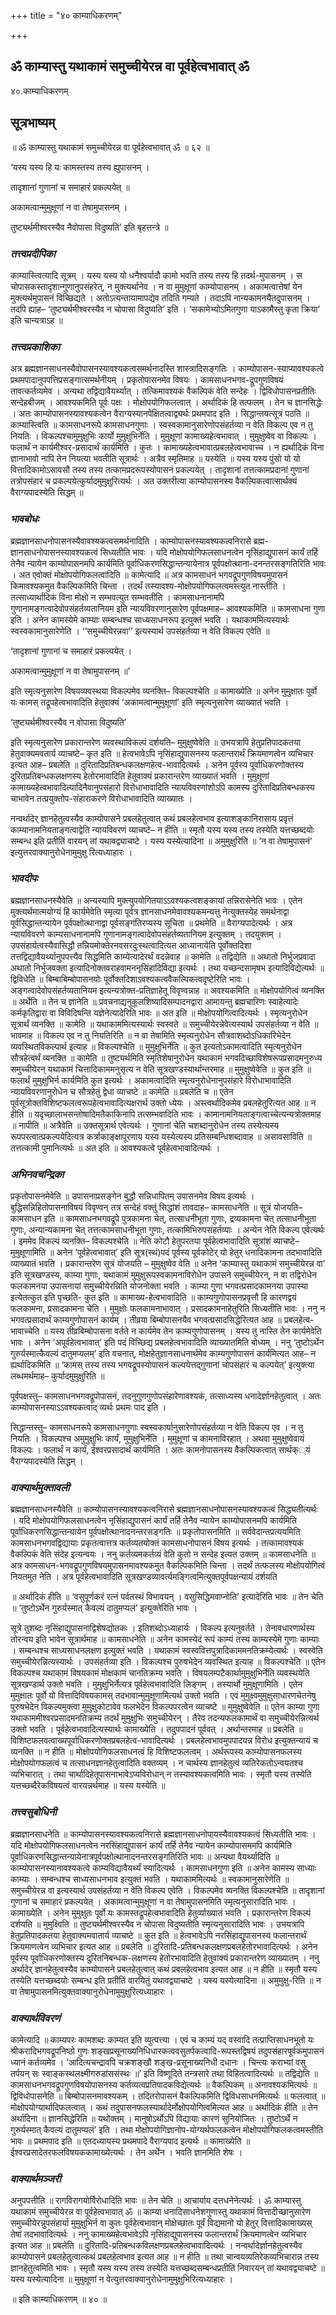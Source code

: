 +++
title = "४० काम्याधिकरणम्"

+++


## ॐ काम्यास्तु यथाकामं समुच्चीयेरन्न वा पूर्वहेत्वभावात् ॐ

४०.काम्याधिकरणम्

## **सूत्रभाष्यम्**

॥ ॐ काम्यास्तु यथाकामं समुच्चीयेरन्न वा पूर्वहेत्वभावात् ॐ ॥ ६२ ॥

‘यस्य यस्य हि यः कामस्तस्य तस्य ह्युपासनम् ।

तादृशानां गुणानां च समाहारं प्रकल्पयेत् ॥

अकामत्वान्मुमुक्षूणां न वा तेषामुपासनम् ।

तुष्ट्यर्थमीश्वरस्यैव नैवोपासा विदुष्यति’ इति बृहत्तन्त्रे ॥

### ***तत्त्वप्रदीपिका***

काम्यास्त्वित्यादि सूत्रम् । यस्य यस्य यो धनैश्वर्यादौ कामो भवति तस्य तस्य हि तदर्थ-मुपासनम् । स चोपासकस्तादृशान्गुणानुपसंहरेत्, न मुक्त्यर्थानेव । न वा मुमुक्षूणां काम्योपासनम् । अकामत्वात्तेषां येन मुक्त्यर्थमुपासनं विच्छिद्यते । अतोऽत्यन्तायामापद्येव तदिति गम्यते । तदाऽपि नान्यकामनयैतदुपासनम् । तदपि ह्याह– ‘तुष्ट्यर्थमीश्वरस्यैव न चोपासा विदुष्यति’ इति । ‘सकामेभ्योऽमितगुणा याऽकामैस्तु कृता क्रिया’ इति चान्यत्राऽह ॥

### ***तत्त्वप्रकाशिका***

अत्र ब्रह्मज्ञानसाधनस्यैवोपासनस्यावश्यकत्वसमर्थनादस्ति शास्त्रादिसङ्गतिः । काम्योपासन-स्याप्यावश्यकत्वे प्रथमपादानुपपत्तिप्रसङ्गात्समर्थनीयम् । प्रकृतोपासनमेव विषयः । कामसाधनभगव-द्रूपगुणविषयं तावत्कर्तव्यमेव । अन्यथा तद्विद्यावैयर्थ्यात् । तत्किमावश्यकं वैकल्पिकं वेति सन्देहः । द्विविधोपासनप्रतीतिः सन्देहबीजम् । आवश्यकमिति पूर्वः पक्षः । मोक्षोपयोगिफलत्वात् । अर्थादिकं हि तत्फलम् । तेन च ज्ञानसिद्धेः । अतः काम्योपासनस्यावश्यकत्वेन वैराग्यस्यानपेक्षितत्वाद्व्यर्थः प्रथमपाद इति । सिद्धान्तयत्सूत्रं पठति ॥ काम्यास्त्विति ॥ कामसाधनरूपे कामसाधनगुणाः । स्वस्वकामानुसारेणोपसंहर्तव्या न वेति विकल्प एव न तु नियतिः । विकल्पश्चामुमुक्षुभिः कार्यो मुमुक्षुभिर्नेति । मुमुक्षूणां कामाख्यहेत्वभावात् । मुमुक्षुष्वेव वा विकल्पः । फलार्थं न कार्यमीश्वर-प्रसादार्थं कार्यमिति । कुतः । कामाख्यहेत्वभावात्प्रबलहेत्वभावाच्च । न ह्यर्थादिकं विना ज्ञानाभावो नापि तेन नियत्या भवतीति सूत्रार्थः । अत्रैव स्मृतिमाह ॥ यस्येति ॥ यस्य यस्य पुंसो यो यो वित्तादिकामोऽसावसौ तस्य तस्य तत्कामप्रदरूपस्योपासनं प्रकल्पयेत् । तादृशानां तत्तत्कामप्रदानां गुणानां तत्रोपसंहारं च प्रकल्पयेत्कुर्यादमुमुक्षुरित्यर्थः । अत उक्तरीत्या काम्योपासनस्य वैकल्पिकत्वात्सार्थक्यं वैराग्यपादस्येति सिद्धम् ॥

### ***भावबोधः***

ब्रह्मज्ञानसाधनोपासनस्यैवावश्यकत्वसमर्थनादिति । काम्योपासनस्यावश्यकत्वनिरासे ब्रह्म-ज्ञानसाधनोपासनस्यावश्यकत्वं सिध्यतीति भावः । यदि मोक्षोपयोगिफलसाधनत्वेन नृसिंहाद्युपासनं कार्यं तर्हि तेनैव न्यायेन काम्योपासनमपि कार्यमिति पूर्वाधिकरणसिद्धान्तन्यायेनात्र पूर्वपक्षोत्थाना-दनन्तरसङ्गतिरिति भावः । अत एवोक्तं मोक्षोपयोगिफलत्वादिति ॥ कामेत्यादि ॥ अत्र कामसाधनं भगवद्रूपगुणविषयमुपासनं किमावश्यकमुत वैकल्पिकमिति चिन्ता । तदर्थं तस्यावश्य-मोक्षोपयोगिफलत्वमस्त्युत नास्तीति । तत्साध्यार्थादिकं विना मोक्षो न सम्भवत्युत सम्भवतीति । कामसाधनानामपि गुणानामङ्गत्वादेवोपसंहर्तव्यतानियम इति न्यायविवरणानुसारेण पूर्वपक्षमाह– आवश्यकमिति ॥ कामसाधना गुणा इति । अनेन कामस्येमे काम्याः सम्बन्धश्च साध्यसाधनरूप इत्युक्तं भवति । यथाकाममित्यस्यार्थः स्वस्वकामानुसारेणेति । ‘‘समुच्चीयेरन्नवा’’ इत्यस्यार्थ उपसंहर्तव्या न वेति विकल्प एवेति ॥

‘तादृशानां गुणानां च समाहारं प्रकल्पयेत् ।

अकामत्वान्मुमुक्षूणां न वा तेषामुपासनम् ॥’

इति स्मृत्यनुसारेण विषयव्यवस्थया विकल्पमेव व्यनक्ति– विकल्पश्चेति ॥ कामाख्येति ॥ अनेन मुमुक्षातः पूर्वो यः कामस् तद्रूपहेत्वभावादिति हेतुवाक्यं ‘अकामत्वान्मुमुक्षूणां’ इति स्मृत्यनुसारेण व्याख्यातं भवति ।

‘तुष्ट्यर्थमीश्वरस्यैव न वोपासा विदुष्यति’

इति स्मृत्यनुसारेण प्रकारान्तरेण व्यवस्थाविकल्पं दर्शयति– मुमुक्षुष्वेवेति ॥ उभयत्रापि हेतुप्रतिपादकतया हेतुवाक्यमवतार्य व्याचष्टे– कृत इति ॥ हेत्वभावेऽपि नृसिंहाद्युपासनस्य फलान्तरार्थं क्रियमाणत्वेन व्यभिचार इत्यत आह– प्रबलेति ॥ दुरितादिप्रतिबन्धकलक्षणहेत्व-भावादित्यर्थः । अनेन पूर्वस्य पूर्वाधिकरणोक्तस्य दुरितप्रतिबन्धकलक्षणस्य हेतोरभावादिति हेतुवाक्यं प्रकारान्तरेण व्याख्यातं भवति । मुमुक्षूणां कामाख्यहेत्वभावादित्यादिनैवानुपसंहारो विरोधाभावादिति न्यायविवरणांशोऽपि कामस्य दुरितादिप्रतिबन्धकस्य चाभावेन तत्प्रयुक्तोप-संहाराकरणे विरोधाभावादिति व्याख्यातः ।

नन्वर्थादेर् ज्ञानहेतुत्वस्यैव काम्योपासने प्रबलहेतुत्वात् कथं प्रबलहेत्वभाव इत्याशङ्कानिरासाय प्रवृत्तं काम्यानामनियताङ्गत्वाद्वेति न्यायविवरणं व्याचष्टे– न हीति ॥ स्मृतौ यस्य यस्य तस्य तस्येति यत्तच्छब्दयोः सम्बन्ध इति प्रतीतिं वारयन् तां यथावद्व्याचष्टे । यस्य
यस्येत्यादिना ॥ अमुमुक्षुरिति ॥ ‘न वा तेषामुपासनं’ इत्युत्तरवाक्यानुरोधेनामुमुक्षु रित्यध्याहारः ।

### ***भावदीपः***

ब्रह्मज्ञानसाधनस्यैवेति ॥ अन्यस्यापि मुक्त्युपयोगितयाऽऽवश्यकत्वशङ्कायां तन्निरासेनेति भावः । एतेन मुक्त्यर्थमात्मयोग्यं हि कार्यमेवेति स्मृत्या पूर्वत्र ज्ञानसाधनमेवावश्यकमन्यत्तु नेत्युक्तस्येह समर्थनाद्वा पूर्वसिद्धान्तन्यायेन पूर्वपक्षोत्थानाद्वा पूर्वसङ्गतिरप्यस्य सूचिता ॥ प्रथमेति ॥ वैराग्यपादेत्यर्थः । अत्र न्यायविवरणे काम्यसाधनानामपि गुणानामङ्गत्वादेवोपसंहर्तव्यतानियम इत्युक्तम् । तदयुक्तम् । उपसंहार्यत्वस्यैवासिद्धौ तन्नियमोक्तेरनवसरदुःस्थत्वादित्यत आध्यानायेति पूर्वोक्तदिशा तत्तद्विद्यावैयर्थ्यानुपपत्त्यैव सिद्धमिति काम्येत्यादेरर्थं वदन्नेवाह ॥ कामेति ॥ तद्विद्येति ॥ अथातो निर्भुजप्रवादा अथातो निर्भुजवक्ता इत्यादिनोक्तवराहवामननृसिंहादिविद्या इत्यर्थः । तथा यच्छन्दसामृषभ इत्यादिविद्येत्यर्थः ॥ द्विविधेति ॥ बिम्बाबिम्बोपासनयोः पूर्वोक्तदिशाऽवश्यकत्ववैकल्पिकत्वदृष्टेरिति भावः । अङ्गत्वादेवोपसंहर्तव्यतानियम इत्यन्यत्रोक्त-प्रतिज्ञाहेतू विवृण्वन्नाह ॥ अवश्यकमिति ॥ मोक्षोपयोगित्वं व्यनक्ति ॥ अर्थेति ॥ तेन च ज्ञानेति ॥ प्रवचनाद्यनुकूलशिष्यादिसम्पादनद्वारा आमायन्तु ब्रह्मचारिणः स्वाहेत्यादेः कर्मकृतिद्वारा वा विविदिषन्ति यज्ञेनेत्यादेरिति भावः ॥ अत इति ॥ मोक्षोपयोगित्वादित्यर्थः । स्मृत्यनुरोधेन सूत्रार्थं व्यनक्ति ॥ कामेति ॥ यथाकाममित्यस्यार्थः स्वस्वते ॥ समुच्चीयेरन्नेवेत्यस्यार्थ उपसंहर्तव्या न वेति ॥ भावमाह ॥ विकल्प एव न तु नियतिरिति ॥ न वा तेषामिति स्मृत्यनुरोधेन सौत्रवाशब्दोऽधिकारिभेदेन व्यवस्थितविकल्पार्थ इत्याह ॥ विकल्पश्चेति ॥ मुमुक्षुभिर्नेति ॥ कुत इत्यतोऽकामत्वादिति स्मृत्यनुरोधेन सौत्रहेत्वर्थं व्यनक्ति ॥ कामेति ॥ तुष्ट्यर्थमिति स्मृतिशेषानुरोधेन यथाकामं भगवदिच्छाविशेषरूपप्रसादमनुरुध्य समुच्चीयेरन् यथाकामं चित्तादिकाममनुसृत्य न वेति सूत्रखण्डस्यार्थान्तरमाह ॥ मुमुक्षुष्वेवेति ॥ कुत इति ॥ फलार्थं मुमुक्षुभिर्न कार्यमिति कुत इत्यर्थः । अकामत्वादिति स्मृत्यनुरोधेनानुपसंहारे विरोधाभावादिति न्यायविवरणानुरोधेन च सौत्रहेतुं द्वेधा व्याचष्टे ॥ कामेति ॥ प्रबलेति च ॥ एतेन पूर्वसूत्रोक्तविशिष्टफलत्वरूपहेत्वभावादित्यक्षरार्थ उक्तो ध्येयः । अस्त्वर्थादिकमेव प्रबलहेतुरित्यत आह ॥ न हीति ॥ यदृच्छालाभसन्तोषादिमतैकाकिनापि तत्सम्भवादिति भावः । कामानामनियताङ्गत्वाच्चेत्यन्यत्रोक्तमाह ॥ नापीति ॥ अत्रैवेति ॥ उक्तसूत्रार्थ एवेत्यर्थः । गुणानां चेति चशब्दानुरोधेन तस्य तस्येत्यस्य रूपपरत्वात्प्रकल्पयेदित्यत्र कर्त्राकाङ्क्षापूरणाय यस्य यस्येत्यस्य प्रतिसम्बन्धिशब्दावाह ॥ असावसाविति ॥ तत्तत्कामी पुमानित्यर्थः ॥ अत इति ॥ आवश्यकत्वे पूर्वहेत्वभावादित्यर्थः ।

### ***अभिनवचन्द्रिका***

प्रकृतोपासनमेवेति ॥ उपासनाप्रसङ्गेन बुद्धौ सन्निधापितम् उपासनमेव विषय इत्यर्थः । बुद्धिसन्निहितोपासनाविषयं विवृण्वन् तत्र सन्देहं वक्तुं सिद्धांशं तावदाह– कामसाधनेति ॥ सूत्रं योजयति– कामसाधन इति ॥ कामसाधनभगवद्रूपे पुत्रकामना चेत्, तत्साधनीभूता गुणाः, द्रव्यकामना चेत् तत्साधनीभूता गुणाः, अन्यान्यकामना चेत् तत्तत्कामसाधनीभूता गुणाः, तत्कामिभिरुपसंहर्तव्याः । अन्येन नेति विकल्प एवेत्यर्थः । इममेव विकल्पं व्यनक्ति– विकल्पश्चेति ॥ नेति कोटौ हेतुपरतया पूर्वहेत्वभावादिति सूत्रांशं व्याचष्टे– मुमुक्षूणामिति ॥ अनेन ‘पूर्वहेत्वभावात्’ इति सूत्र(स्थं)पदं पूर्वस्य पूर्वकोटेर् यो हेतुर् धनादिकामना तदभावादिति व्याख्यातं भवति । प्रकारान्तरेण सूत्रं योजयति – मुमुक्षुष्वेव वेति ॥ अनेन ‘काम्यास्तु यथाकामं समुच्चीयेरन्न वा’ इति सूत्रखण्डस्य, काम्या गुणाः, यथाकामं मुमुक्षुरूपस्वकामनाविरोधेन उपासने समुच्चीयेरन्, न वा तद्विरोधेन फलकामनया उपासनायां समुच्चीयेरन्निति योजनोक्ता भवति । काम्या गुणा भगवत्प्रसादकामनया उपास्या इत्येतत्कुत इति पृच्छति- कुत इति ॥ कामाख्य-हेत्वभावादिति ॥ काम्यगुणोपासनप्रवृत्तौ हि कारणद्वयं फलकामना, प्रसादकामना चेति । मुमुक्षोः फलकामनाभावात् । प्रसादकामनाहेतुरिति सिध्यतीति भावः । ननु न भगवत्प्रसादार्थं काम्यगुणोपासनं कार्यम् । तीव्रया बिम्बोपासनयैव भगवत्प्रसादसिद्धेरित्यत आह ॥ प्रबलहेत्व-भावाच्चेति ॥ यस्य तीव्रबिम्बोपासना वर्तते न कार्यमेव तेन काम्यगुणोपासनम् । यस्य तु नास्ति तेन कार्यमेवेति भावः । अनेन ‘अपूर्वहेत्वभावात्’ इति पदं विच्छिद्य प्रबलहेत्वभावादिति व्याख्यातमिति बोध्यम् । ननु ‘तुष्टोऽर्थेन गुरुर्यस्मात्कैवल्यं दातुमप्यलम्’ इति वचनात्, मोक्षहेतुज्ञानसाधनार्थमेव काम्यगुणोपासनं कार्यमित्यत आह– न ह्यर्थादिकमिति ॥ ‘कामस् तस्य तस्य भगवद्रूपस्योपासनं कल्पयेत्तद्गुणानां चोपसंहारं च कल्पयेत्’ इत्युक्त्या लब्धमर्थमाह– कुर्यादमुमुक्षुरिति ॥

पूर्वपक्षस्तु– कामसाधनभगवद्रूपोपासनं, तदनुगुणगुणोपसंहारेणावश्यकं, तत्साध्यस्य धनादेर्ज्ञानहेतुत्वात् । अतः काम्योपासनस्याऽऽवश्यकत्वाद् व्यर्थः प्रथमः पाद इति ।

सिद्धान्तस्तु– कामसाधनरूपे कामसाधनगुणाः स्वस्वकार्यानुसारेणोपसंहर्तव्या न वेति विकल्प एव । न तु नियतिः । विकल्पश्च अमुमुक्षुभिः कार्यं, मुमुक्षुभिर्नेति । मुमुक्षूणां च कामनाविरहात् । अथवा मुमुक्षुष्वेवायं विकल्पः । फलार्थं न कार्यं, ईश्वरप्रसादार्थं कार्यमिति । अतः कामनोपासनस्य वैकल्पिकत्वात् सार्थक््यं वैराग्यपादस्येति सिद्धम् ।

### ***वाक्यार्थमुक्तावली***

ब्रह्मज्ञानसाधनस्यैवेति ॥ काम्योपासनस्यावश्यकत्वनिरासे ब्रह्मज्ञानसाधनोपासनस्यावश्यकत्वं सिद्ध्यतीत्यर्थः । यदि मोक्षोपयोगिफलसाधनत्वेन नृसिंहाद्युपासनं कार्यं तर्हि तेनैव न्यायेन काम्योपासनमपि कार्यमिति पूर्वाधिकरणसिद्धान्तन्यायेन पूर्वपक्षोत्थानादनन्तरसङ्गतिः ॥ प्रकृतोपासनमिति ॥ सर्ववेदान्तप्रत्ययमिति कामसाधनभगवद्विद्यायाः प्रकृतत्वात्तत्र कर्तव्यतयोक्तं कामसाधनोपासनं विषय इत्यर्थः । तत्कामावश्यकं वैकल्पिकं वेति संदेह इत्यन्वयः । ननु कर्तव्यमकर्तव्यं वेति कुतो न सन्देह इत्यत उक्तम् ॥ कामसाधनेति ॥ अत्र कामसाधन-भगवद्रूपगुणविषयमुपासनमावश्यकमुत वैकल्पिकमिति चिन्ता । तदर्थं तत्फलस्य मोक्षोपयोगित्वं नियतमुत नेति । अत्र पूर्वहेत्वभावादिति सूत्रखण्डव्यावर्त्यमङ्गित्वमित्युक्तपूर्वपक्षन्यायं दर्शयति

॥ अर्थादिकं हीति ॥ ‘वसुपूर्णकरं रत्नं पर्वतस्थं विभावयन् । वसुसिद्धिमवाप्नोति’ इत्यादेरिति भावः ॥ तेन चेति ॥ ‘तुष्टोऽर्थेन गुरुर्यस्मात् कैवल्यं दातुमप्यलं’ इत्युक्तेरिति भावः ।

सूत्रे तुशब्दः नृसिंहाद्युपासनाद्विशेषद्योतकः । इतिशब्दोऽध्याहार्यः । विकल्प इत्यनुवर्तते । तेनावधारणार्थस्य तोरन्वय इति भावेन सूत्रार्थमाह ॥ कामसाधनेति ॥ अनेन कामस्येदं रूपं काम्यं तस्य काम्यस्येमे गुणाः काम्याः । सम्बन्धश्च साध्यसाधनलक्षण इत्युक्तं भवति । यथाकामं स्वस्ववित्तपुत्रादिकाममनतिक्रम्येत्यर्थः । स्वस्वेति समुच्चीयेरन्नित्यस्यार्थः । उपसंहर्तव्या इति । विकल्पश्च पुरुषभेदेन व्यवस्थित इत्याह ॥ विकल्पश्चेति ॥ एतेन विकल्पश्च यथाकामं विषयकामं मोक्षकामं चानतिक्रम्य भवति । विषयलम्पटैकार्थामुमुक्षुभिर्नेति व्यवस्थयेति सूत्रखण्डार्थ उक्तो भवति । मुमुक्षुभिर्नेत्यत्र पूर्वहेत्वभावादिति लिङ्गम् । तस्यार्थो मुमुक्षूणामिति । एतेन मुमुक्षातः पूर्वो यो वित्तादिविषयकामस् तदभावान्मुमुक्षूणामित्यर्थ उक्तो भवति । एवं मुमुक्ष्वमुमुक्षुसाधारणचेतनेषु पुरुषभेदेन विकल्पमुक्त्वा मुमुक्षुकोटावेव फलभेदेन विकल्पपरत्वेन व्याचष्टे ॥ मुमुक्षुष्वेवेति ॥ एतेन काम्या गुणा यथाकाममीश्वरप्रसादमनतिक्रम्य तदर्थं मुमुक्षुभिः समुच्चीयेरन् । तैरेव तदन्यफलकामार्थं वा समुच्चीयेरन्नित्यर्थ उक्तो भवति । पूर्वहेत्वभावादित्यस्यार्थः कामाख्येति । तदुपपादनं पूर्ववत् । अर्थान्तरमाह ॥ प्रबलेति ॥ विशिष्टफलवत्वाख्यपूर्वाधिकरणोक्तप्रबलहेत्व-भावादित्यर्थः । प्रबलहेत्वभावमुपपादयन्न विरोध इत्युक्तन्यायं च व्यनक्ति ॥ न हीति ॥ मोक्षोपयोगिफलसाधनत्वं हि विशिष्टफलत्वम् । अर्थरूपस्य काम्योपासनफलस्य मोक्षोपयोगफलत्वं च तत्साधनज्ञानहेतुत्वादिति वक्तव्यम् । न चार्थस्य ज्ञानहेतुत्वं व्यतिरेकतोऽन्वयतश्च व्यभिचारात् । तथा चार्थादिहेतूपासनाभावेऽप्यविरोधान् न तस्यावश्यकत्वमिति भावः । स्मृतौ यस्य तस्येति यत्तच्छब्दैरेकविषयत्वं वारयन्नर्थमाह ॥ यस्य यस्येति ॥

### ***तत्त्वसुबोधिनी***

ब्रह्मज्ञानसाधनेति ॥ काम्योपासनस्यावश्यकत्वनिरासे ब्रह्मज्ञानसाधनोपायस्यैवावश्यकत्वं सिध्यतीति भावः । यदि मोक्षोपयोगिफलसाधनत्वेन नरसिंहाद्युपासनं कार्यं तर्हि तेनैव न्यायेन काम्योपासममपि कार्यमिति पूर्वाधिकरणसिद्धान्तन्यायेनात्रपूर्वपक्षोत्थानादनन्तरसङ्गतिरिति भावः ॥ अन्यथा वैयर्थ्यादिति ॥ काम्योपासनस्यानावश्यकत्वे काम्यविद्यावैयर्थ्यं स्यादित्यर्थः । कामसाधनगुणा इति ॥ अनेन कामस्य साध्याः काम्याः । सम्बन्धश्च साध्यसाधनभाव इत्युक्तं भवति । यथाकाममित्यर्थः ॥ स्वकामानुसारेणेति ॥ समुच्चीयेरन्न वा इत्यस्यार्थ उपसंहर्तव्या न वेति विकल्प एवेति । विकल्पमेव व्यनक्ति विकल्पश्चेति ॥ तादृशानां गुणानां च समाहारं प्रकल्पयेत् । अकामत्वान्मुमुक्षूणां न वा तेषामुपासनमिति स्मृत्यनुसारादिति भावः । कामाख्येति । अनेन मुमुक्षुतः पूर्वो यः कामस्तद्रूपहेत्वभावादिति हेतुर्व्याख्यातं भवति । प्रकारान्तरेण विकल्पं दर्शयति ॥ मुमुक्ष्विति ॥ तुष्ट्यर्थमीश्वरस्यैव न चोपासा विदुष्यतीति स्मृत्यनुसारादिति भावः । उभयत्रापि हेतुप्रतिपादकतया हेतुवाक्यमवातार्य व्याचष्टे ॥ कुत इति ॥ हेत्वभावेऽपि नरसिंहाद्युपासनस्य फलान्तरार्थं क्रियमाणत्वेन व्यभिचार इत्यत आह ॥ प्रबलेति ॥ दुरितादि-प्रतिबन्धकलक्षणप्रबलहेतोरभावादित्यर्थः । अनेन पूर्वस्य पूर्वाधिकरणोक्तस्य दुरितनिबन्धक-लक्षणस्य हेतोरभावादिति हेतुवाक्यं प्रकारान्तरेण व्याख्यातम् । ननु अर्थादेर् ज्ञानहेतुत्वस्यैव काम्योपासने प्रबलहेतुत्वात् कथं प्रबलहेत्वभाव इत्यत आह ॥ न हीति ॥ स्मृतौ यस्य तस्येति यत्तच्छब्दयोः सम्बन्ध इति प्रतीतिं वारयितुं यथावद्व्याचष्टे । यस्य यस्येत्यादिना ॥ अमुमुक्षु-रिति ॥ न वा तेषामुपासनमित्युक्तवाक्यानुरोधेनामुमुक्षुरित्यध्याहारः ।

### ***वाक्यार्थविवरणं***

कामेत्यादि ॥ काम्यपरः कामशब्दः काम्यत इति व्युत्पत्त्या । एवं च काम्यं यद् वस्वादि तत्प्राप्तिसाधनभूतो यः श्रीकरादिभगवद्रूपनिष्ठो गुणः शङ्खप्रसूनाख्यनिधिधारकत्ववसुतर्पकत्वादि-रूपस्तद्विषयं तदुपसंहारपूर्वकमुपासनं ध्यानं कर्तव्यमेव । ‘आदित्यचन्द्रावपि चक्रशङ्खौ शङ्ख-प्रसूनाख्यनिधी दधानः । चिन्त्यः कराभ्यां वसु तर्पयन् सः स्वाङ्कस्थलक्ष्मीगरुडांससंस्थः ॥’ इति विष्णूदिते तन्त्रसारे तथा विहितत्वादित्यर्थः ॥ तद्विद्येति ॥ कामसाधनभगवद्रूपगुणविषयोपासनस्य कर्तव्यत्वप्रतिपादकविद्येत्यर्थः ॥ वैकल्पिकम् ॥ अनावश्यकमित्यर्थः ॥ द्विविधोपासनेति ॥ बिम्बोपासनमावश्यकम् । तदितरोपासनं वैकल्पिकमिति द्विविधसाधनमित्यर्थः ॥ फलत्वात् ॥ मोक्षोपयोग्यार्थादिफलत्वात् । कथं तदुपासनफलस्यार्थादेर्मोक्षोपयोगित्वमित्यत आह ॥ अर्थादिकं हीति ॥ तेन अर्थादिना ॥ ज्ञानसिद्धेरिति ॥ यथोक्तम् । मानुषोऽर्थोऽपि विद्यायाः कारणं सुनियोजितः । तुष्टोऽर्थे न गुरुर्यस्मात् कैवल्यं दातुमप्यलं’ इति । तथा मोक्षोपयोगिज्ञानोप-योग्यर्थफलकत्वेन मोक्षोपयोगिफलकत्वमस्तीति भावः ॥ प्रथमपाद इति ॥ एतदध्यायस्य प्रथमपादे वैराग्यपाद इत्यर्थः ॥ कामाख्येति ॥ ईश्वरप्रसादेतरफलविषयककामाख्येत्यर्थः । तेन अर्थेन । भवति ज्ञानमिति शेषः ।

### ***वाक्यार्थमञ्जरी***

अनुपपत्तीति ॥ रागविरागयोर्विरोधादिति भावः ॥ तेन चेति ॥ आचार्याय दत्तधनेनेत्यर्थः । ॐ काम्यास्तु यथाकामं समुच्चीयेरन्न वा पूर्वहेत्वभावात् ॐ ॥ काम्या धनादिसाधनेशगुणास्तु यथाकामं वित्तादीच्छानुसारेण समुच्चीयेरन्नुपसंहार्या मुमुक्षुभिर्न वा कुतः पूर्वहेत्वभावान् मोक्षेच्छातः पूर्वं विद्यमानो यो हेतुर् वित्तादिकामाख्यस् तेषां तदभावादित्यर्थः । ननु कामाख्यहेत्वभावेऽपि नृसिंहाद्युपासनस्य फलान्तरार्थं क्रियमाणत्वेन व्यभिचार इत्यत आह ॥ प्रबलेति ॥ दुरितादि-प्रतिबन्धकविलक्षणप्रबलहेत्वभावादित्यर्थः । नन्वर्थादेर्ज्ञानहेतुत्वस्यैव काम्योपासने प्रबलहेतुत्वात्कथं प्रबलहेत्वभाव इत्यत आह ॥ न हीति ॥ तथा चान्वयव्यतिरेकव्यभिचारान्न तस्य ज्ञानहेतुत्वमिति भावः । स्मृतौ यस्य यस्य तस्य तस्येति यत्तच्छब्दसम्बन्धप्रतीतिं निवारयन् तां यथावद्व्याचष्टे ॥ यस्य यस्येत्यादिना ॥ मुमुक्षूणां न वेत्युत्तरवाक्यानुरोधेनामुमुक्षुभिरित्यध्याहारः ।

॥ इति काम्याधिकरणम् ॥ ४० ॥



